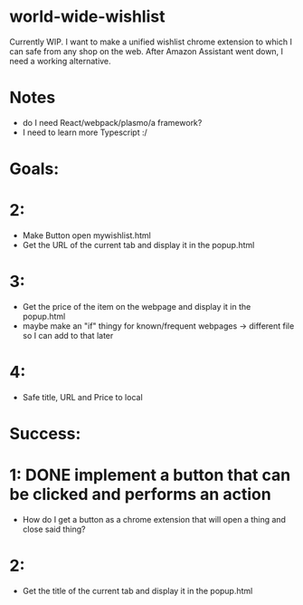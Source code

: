 # world-wide-wishlist
Currently WIP. I want to make a unified wishlist chrome extension to which I can safe from any shop on the web. After Amazon Assistant went down, I need a working alternative.

# Notes
- do I need React/webpack/plasmo/a framework?
- I need to learn more Typescript :/


# Goals:

# 2:
- Make Button open mywishlist.html
- Get the URL of the current tab and display it in the popup.html

# 3:
- Get the price of the item on the webpage and display it in the popup.html
- maybe make an "if" thingy for known/frequent webpages -> different file so I can add to that later

# 4:
- Safe title, URL and Price to local


# Success:

# 1: DONE implement a button that can be clicked and performs an action
- How do I get a button as a chrome extension that will open a thing and close said thing?

# 2:
- Get the title of the current tab and display it in the popup.html

